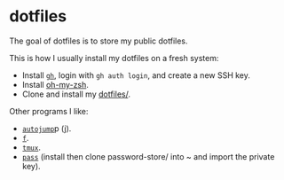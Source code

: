 # dotfiles

The goal of dotfiles is to store my public dotfiles.

This is how I usually install my dotfiles on a fresh system:
* Install [`gh`](https://cli.github.com/), login with `gh auth login`, and create a new SSH key.
* Install [oh-my-zsh](https://ohmyz.sh/).
* Clone and install my [dotfiles/](https://github.com/maurolepore/dotfiles).

Other programs I like:
* [`autojump`](https://github.com/wting/autojum)p (j).
* [`f`](https://github.com/dylanaraps/fff).
* [`tmux`](https://tmuxcheatsheet.com/). 
* [`pass`](https://www.passwordstore.org/) (install then clone password-store/ into ~ and import the private key).
